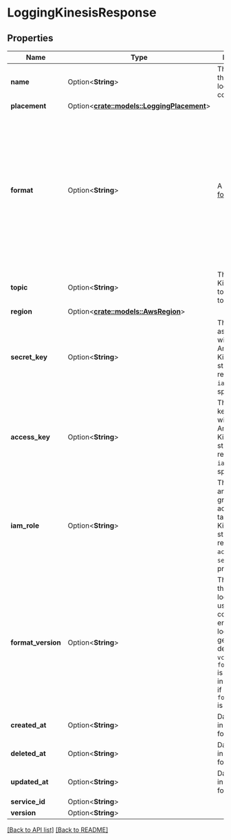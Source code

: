 # LoggingKinesisResponse

## Properties

Name | Type | Description | Notes
------------ | ------------- | ------------- | -------------
**name** | Option<**String**> | The name for the real-time logging configuration. | 
**placement** | Option<[**crate::models::LoggingPlacement**](LoggingPlacement.md)> |  | 
**format** | Option<**String**> | A Fastly [log format string](https://docs.fastly.com/en/guides/custom-log-formats). | [default to {"timestamp":"%{begin:%Y-%m-%dT%H:%M:%S}t","time_elapsed":"%{time.elapsed.usec}V","is_tls":"%{if(req.is_ssl, \"true\", \"false\")}V","client_ip":"%{req.http.Fastly-Client-IP}V","geo_city":"%{client.geo.city}V","geo_country_code":"%{client.geo.country_code}V","request":"%{req.request}V","host":"%{req.http.Fastly-Orig-Host}V","url":"%{json.escape(req.url)}V","request_referer":"%{json.escape(req.http.Referer)}V","request_user_agent":"%{json.escape(req.http.User-Agent)}V","request_accept_language":"%{json.escape(req.http.Accept-Language)}V","request_accept_charset":"%{json.escape(req.http.Accept-Charset)}V","cache_status":"%{regsub(fastly_info.state, \"^(HIT-(SYNTH)|(HITPASS|HIT|MISS|PASS|ERROR|PIPE)).*\", \"\\2\\3\") }V"}]
**topic** | Option<**String**> | The Amazon Kinesis stream to send logs to. Required. | 
**region** | Option<[**crate::models::AwsRegion**](AwsRegion.md)> |  | 
**secret_key** | Option<**String**> | The secret key associated with the target Amazon Kinesis stream. Not required if `iam_role` is specified. | 
**access_key** | Option<**String**> | The access key associated with the target Amazon Kinesis stream. Not required if `iam_role` is specified. | 
**iam_role** | Option<**String**> | The ARN for an IAM role granting Fastly access to the target Amazon Kinesis stream. Not required if `access_key` and `secret_key` are provided. | 
**format_version** | Option<**String**> | The version of the custom logging format used for the configured endpoint. The logging call gets placed by default in `vcl_log` if `format_version` is set to `2` and in `vcl_deliver` if `format_version` is set to `1`.  | [default to FormatVersion_v2]
**created_at** | Option<**String**> | Date and time in ISO 8601 format. | [readonly]
**deleted_at** | Option<**String**> | Date and time in ISO 8601 format. | [readonly]
**updated_at** | Option<**String**> | Date and time in ISO 8601 format. | [readonly]
**service_id** | Option<**String**> |  | [readonly]
**version** | Option<**String**> |  | [readonly]

[[Back to API list]](../README.md#documentation-for-api-endpoints) [[Back to README]](../README.md)


